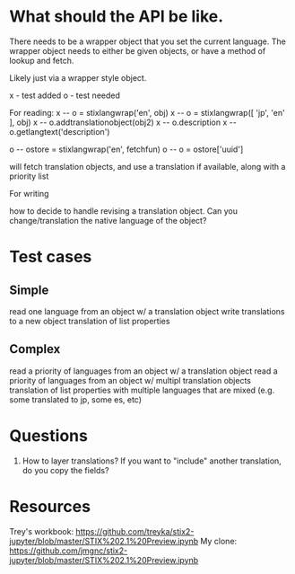 What should the API be like.
============================

There needs to be a wrapper object that you set the current language.
The wrapper object needs to either be given objects, or have a method
of lookup and fetch.

Likely just via a wrapper style object.

x - test added
o - test needed

For reading:
x -- o = stixlangwrap('en', obj)
x -- o = stixlangwrap([ 'jp', 'en' ], obj)
x -- o.addtranslationobject(obj2)
x -- o.description
x -- o.getlangtext('description')

o -- ostore = stixlangwrap('en', fetchfun)
o -- o = ostore['uuid']

will fetch translation objects, and use a translation
if available, along with a priority list


For writing

how to decide to handle revising a translation object.
Can you change/translation the native language of the object?


Test cases
==========

Simple
------

read one language from an object w/ a translation object
write translations to a new object
translation of list properties

Complex
-------

read a priority of languages from an object w/ a translation object
read a priority of languages from an object w/ multipl translation objects
translation of list properties with multiple languages that are mixed (e.g.
some translated to jp, some es, etc)


Questions
=========

1. How to layer translations?  If you want to "include" another translation, do you copy the fields?


Resources
=========


Trey's workbook: https://github.com/treyka/stix2-jupyter/blob/master/STIX%202.1%20Preview.ipynb
My clone: https://github.com/jmgnc/stix2-jupyter/blob/master/STIX%202.1%20Preview.ipynb
